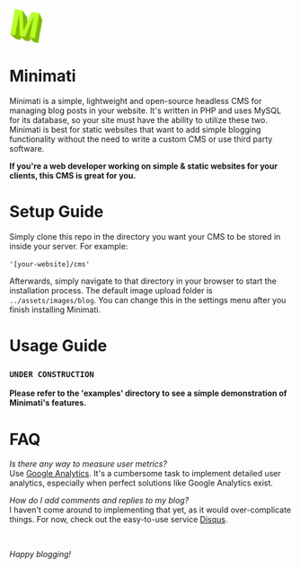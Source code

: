 <img src="assets/img/icon.png" width="60px" height="60px">

# Minimati 

Minimati is a simple, lightweight and open-source headless CMS for managing blog posts in your website. It's written in PHP and uses MySQL for its database, so your site must have the ability to utilize these two. Minimati is best for static websites that want to add simple blogging functionality without the need to write a custom
CMS or use third party software. 

<b>If you're a web developer working on simple & static websites for your clients,
this CMS is great for you.</b>

# Setup Guide

Simply clone this repo in the directory you want your CMS to be stored in inside your server. For example:

<code>'[your-website]/cms'</code>

Afterwards, simply navigate to that directory in your browser to start the installation process. The default
image upload folder is <code>../assets/images/blog</code>. You can change this in the settings menu after you
finish installing Minimati.

# Usage Guide

### <code>UNDER CONSTRUCTION</code>

<b>Please refer to the 'examples' directory to see a simple demonstration of Minimati's features.</b>

# FAQ

*Is there any way to measure user metrics?* <br>
Use [Google Analytics](https://analytics.google.com). It's a cumbersome task to implement detailed user analytics,
especially when perfect solutions like Google Analytics exist.

*How do I add comments and replies to my blog?* <br>
I haven't come around to implementing that yet, as it would over-complicate things. For now, check out the easy-to-use service [Disqus](https://disqus.com).

<br>

*Happy blogging!*
